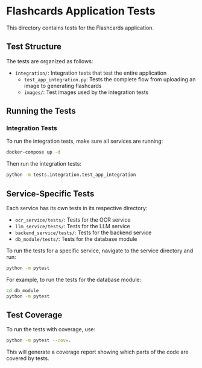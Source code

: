 # Flashcards Application Tests

This directory contains tests for the Flashcards application.

## Test Structure

The tests are organized as follows:

- `integration/`: Integration tests that test the entire application
  - `test_app_integration.py`: Tests the complete flow from uploading an image to generating flashcards
  - `images/`: Test images used by the integration tests

## Running the Tests

### Integration Tests

To run the integration tests, make sure all services are running:

```bash
docker-compose up -d
```

Then run the integration tests:

```bash
python -m tests.integration.test_app_integration
```

## Service-Specific Tests

Each service has its own tests in its respective directory:

- `ocr_service/tests/`: Tests for the OCR service
- `llm_service/tests/`: Tests for the LLM service
- `backend_service/tests/`: Tests for the backend service
- `db_module/tests/`: Tests for the database module

To run the tests for a specific service, navigate to the service directory and run:

```bash
python -m pytest
```

For example, to run the tests for the database module:

```bash
cd db_module
python -m pytest
```

## Test Coverage

To run the tests with coverage, use:

```bash
python -m pytest --cov=.
```

This will generate a coverage report showing which parts of the code are covered by tests.

